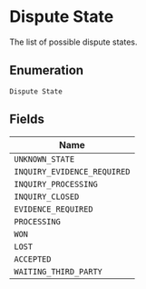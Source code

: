 
# Dispute State

The list of possible dispute states.

## Enumeration

`Dispute State`

## Fields

| Name |
|  --- |
| `UNKNOWN_STATE` |
| `INQUIRY_EVIDENCE_REQUIRED` |
| `INQUIRY_PROCESSING` |
| `INQUIRY_CLOSED` |
| `EVIDENCE_REQUIRED` |
| `PROCESSING` |
| `WON` |
| `LOST` |
| `ACCEPTED` |
| `WAITING_THIRD_PARTY` |

